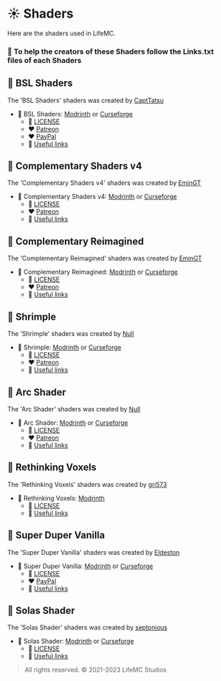 # ☀️ Shaders

Here are the shaders used in LifeMC.

### 🤝 To help the creators of these Shaders follow the Links.txt files of each Shaders

## 🌟 BSL Shaders

The 'BSL Shaders' shaders was created by [CaptTatsu](https://bitslablab.com/)

- 🌟 BSL Shaders: [Modrinth](https://modrinth.com/shader/bsl-shaders) or [Curseforge](https://www.curseforge.com/minecraft/customization/bsl-shaders)
  - 📝 [LICENSE](https://github.com/LifeMC-Studios/LifeMC/blob/main/Shaders/BSL-Shaders/LICENSE)
  - ❤️ [Patreon](https://www.patreon.com/capttatsu)
  - ❤️ [PayPal](https://www.paypal.com/paypalme/capttatsu)
  - 🔗 [Useful links](https://github.com/LifeMC-Studios/LifeMC/blob/main/Shaders/BSL-Shaders/Links.txt)

## 🌟 Complementary Shaders v4

The 'Complementary Shaders v4' shaders was created by [EminGT](https://www.complementary.dev/)

- 🌟 Complementary Shaders v4: [Modrinth](https://modrinth.com/shader/complementary-shaders-v4) or [Curseforge](https://www.curseforge.com/minecraft/customization/complementary-shaders)
  - 📝 [LICENSE](https://github.com/ComplementaryDevelopment/ComplementaryShadersV4/blob/main/License.txt)
  - ❤️ [Patreon](https://www.patreon.com/emingt)
  - 🔗 [Useful links](https://github.com/LifeMC-Studios/LifeMC/blob/main/Shaders/Complementary-Shaders-v4/Links.txt)

## 🌟 Complementary Reimagined

The 'Complementary Reimagined' shaders was created by [EminGT](https://www.complementary.dev/)

- 🌟 Complementary Reimagined: [Modrinth](https://modrinth.com/shader/complementary-reimagined) or [Curseforge](https://www.curseforge.com/minecraft/customization/complementary-reimagined)
  - 📝 [LICENSE](https://github.com/ComplementaryDevelopment/ComplementaryReimagined/blob/main/License.txt)
  - ❤️ [Patreon](https://www.patreon.com/emingt)
  - 🔗 [Useful links](https://github.com/LifeMC-Studios/LifeMC/blob/main/Shaders/Complementary-Reimagined/Links.txt)

## 🌟 Shrimple

The 'Shrimple' shaders was created by [Null](https://modrinth.com/user/Null)

- 🌟 Shrimple: [Modrinth](https://modrinth.com/shader/shrimple) or [Curseforge](https://www.curseforge.com/minecraft/customization/shrimple)
  - 📝 [LICENSE](https://github.com/Null-MC/Shrimple/blob/main/LICENSE)
  - ❤️ [Patreon](https://www.patreon.com/null511)
  - 🔗 [Useful links](https://github.com/LifeMC-Studios/LifeMC/blob/main/Shaders/Shrimple/Links.txt)

## 🌟 Arc Shader

The 'Arc Shader' shaders was created by [Null](https://modrinth.com/user/Null)

- 🌟 Arc Shader: [Modrinth](https://modrinth.com/shader/arc-shader) or [Curseforge](https://legacy.curseforge.com/minecraft/customization/arc-shader)
  - 📝 [LICENSE](https://github.com/Null-MC/Arc-Shader/blob/main/LICENSE)
  - ❤️ [Patreon](https://www.patreon.com/null511)
  - 🔗 [Useful links](https://github.com/LifeMC-Studios/LifeMC/blob/main/Shaders/Arc-Shader/Links.txt)

## 🌟 Rethinking Voxels

The 'Rethinking Voxels' shaders was created by [gri573](https://modrinth.com/user/gri573)

- 🌟 Rethinking Voxels: [Modrinth](https://modrinth.com/shader/rethinking-voxels)
  - 📝 [LICENSE](https://github.com/gri573/rethinking-voxels/blob/main/License.txt)
  - 🔗 [Useful links](https://github.com/LifeMC-Studios/LifeMC/blob/main/Shaders/Rethinking-Voxels/Links.txt)

## 🌟 Super Duper Vanilla

The 'Super Duper Vanilla' shaders was created by [Eldeston](https://modrinth.com/user/Eldeston)

- 🌟 Super Duper Vanilla: [Modrinth](https://modrinth.com/shader/super-duper-vanilla) or [Curseforge](https://www.curseforge.com/minecraft/customization/super-duper-vanilla-shaders)
  - 📝 [LICENSE](https://github.com/Eldeston/Super-Duper-Vanilla/blob/master/LICENSE)
  - ❤️ [PayPal](https://www.paypal.com/donate?hosted_button_id=4XLQ4WE296JKW)
  - 🔗 [Useful links](https://github.com/LifeMC-Studios/LifeMC/blob/main/Shaders/Super-Duper-Vanilla/Links.txt)

## 🌟 Solas Shader

The 'Solas Shader' shaders was created by [septonious](https://modrinth.com/user/septonious)

- 🌟 Solas Shader: [Modrinth](https://modrinth.com/shader/solas-shader) or [Curseforge](https://www.curseforge.com/minecraft/customization/solas-shader)
  - 📝 [LICENSE](https://github.com/Septonious/Solas-Shader/blob/main/LICENSE)
  - 🔗 [Useful links](https://github.com/LifeMC-Studios/LifeMC/blob/main/Shaders/Solas-Shader/Links.txt)

> All rights reserved. © 2021-2023 LifeMC Studios
